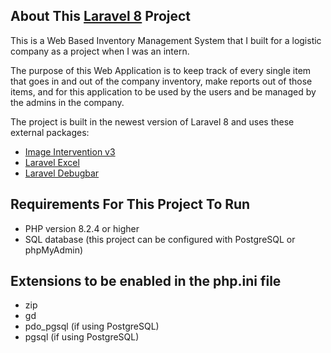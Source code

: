## About This [Laravel 8](https://laravel.com/docs/8.x/releases) Project

This is a Web Based Inventory Management System that I built for a logistic company as a project when I was an intern. 

The purpose of this Web Application is to keep track of every single item that goes in and out of the company inventory, make reports out of those items, and for this application to be used by the users and be managed by the admins in the company.

The project is built in the newest version of Laravel 8 and uses these external packages:
- [Image Intervention v3](https://image.intervention.io/v3)
- [Laravel Excel](https://docs.laravel-excel.com/3.1/getting-started/installation.html)
- [Laravel Debugbar](https://github.com/barryvdh/laravel-debugbar)

## Requirements For This Project To Run

- PHP version 8.2.4 or higher
- SQL database (this project can be configured with PostgreSQL or phpMyAdmin)

## Extensions to be enabled in the php.ini file
- zip
- gd
- pdo_pgsql (if using PostgreSQL)
- pgsql (if using PostgreSQL)

